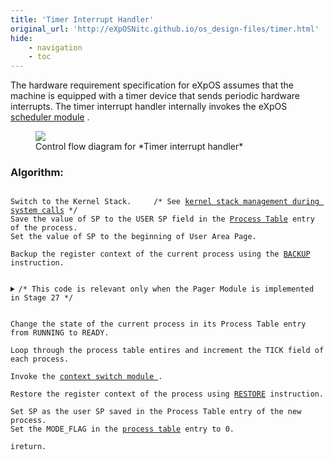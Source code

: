```yaml
---
title: 'Timer Interrupt Handler'
original_url: 'http://eXpOSNitc.github.io/os_design-files/timer.html'
hide: 
    - navigation
    - toc
---
```


The hardware requirement specification for eXpOS assumes that the machine is equipped
with a timer device that sends periodic hardware interrupts. 
The timer interrupt handler internally invokes the eXpOS  [scheduler module](../os_modules/Module_5.html) . 
 
<figure>
    <img src="http://exposnitc.github.io/img/roadmap/timer_interrupt.png">
    <figcaption>Control flow diagram for *Timer interrupt handler*</figcaption>
</figure>


### Algorithm:

<pre><code>
Switch to the Kernel Stack. 	/* See <a href="stack_smcall.html">kernel stack management during system calls</a> */
Save the value of SP to the USER SP field in the <a href="process_table.html">Process Table</a> entry of the process.
Set the value of SP to the beginning of User Area Page.

Backup the register context of the current process using the <a href="../arch_spec-files/instruction_set.html">BACKUP</a> instruction.


<details class="code-accordion"><summary>/* This code is relevant only when the Pager Module is implemented in Stage 27 */</summary>
<b>If</b> swapping is initiated, /* check <a href="../os_design-files/mem_ds.html#ss_table">System Status Table</a> */
{
    /* Call Swap In/Out, if necessary */

    <b>if</b> the current process is the Swapper Daemon and Paging Status is <a href="../support_tools-files/constants.html">SWAP_OUT</a>,
        Call the <b>swap_out()</b> function in the <a href="../os_modules/Module_6.html">Pager Module</a>.

    <b>else if</b> the current process is the Swapper Daemon and Paging Status is <a href="../support_tools-files/constants.html">SWAP_IN</a>, 
        Call the <b>swap_in()</b> function in the <a href="../os_modules/Module_6.html">Pager Module</a>.

    <b>else if</b> the current process is Idle,                          
        /* Swapping is ongoing, but the daemon is blocked for some disk operation and idle is being run now */
        /* Skip to the end to perform context switch. */
    
}

<b>else</b>           /* Swapping is not on now.  Check whether it must be initiated */
{
    <b>if</b> (MEM_FREE_COUNT < <a href="../support_tools-files/constants.html">MEM_LOW</a>)	 	/* Check the <a href="../os_design-files/mem_ds.html#ss_table">System Status Table</a> */
        /* Swap Out to be invoked during next Timer Interrupt */
        Set the Paging Status in System Status Table to <a href="../support_tools-files/constants.html">SWAP_OUT</a>.

    <b>else if</b> (there are swapped out processes)            /* Check SWAPPED_COUNT in <a href="../os_design-files/mem_ds.html#ss_table">System Status Table</a> */
        <b>if</b> (Tick of any Swapped Out process > <a href="../support_tools-files/constants.html">MAX_TICK</a> or MEM_FREE_COUNT > <a href="../support_tools-files/constants.html">MEM_HIGH</a>)
            /* Swap In to be invoked during next Timer Interrupt */
            Set the Paging Status in System Status Table to <a href="../support_tools-files/constants.html">SWAP_IN</a>.

}
/* End of Stage 27 code for Swap In/Out management */
</details>
    
Change the state of the current process in its Process Table entry from RUNNING to READY.

Loop through the process table entires and increment the TICK field of each process.

Invoke the <a href="../os_modules/Module_5.html" target="_blank">context switch module </a>.

Restore the register context of the process using <a href="../arch_spec-files/instruction_set.html">RESTORE</a> instruction.

Set SP as the user SP saved in the Process Table entry of the new process.
Set the MODE_FLAG in the <a href="process_table.html">process table</a> entry to 0.
             
ireturn.
</code></pre>